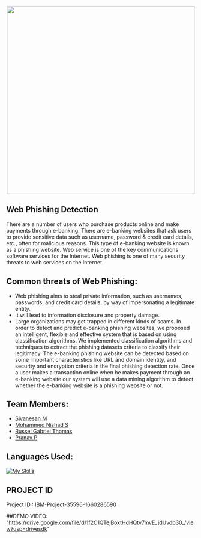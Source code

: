 <p align="center"><img src="https://www.promptcloud.com/wp-content/uploads/2015/01/ibm-logo.jpg" width="500px">

## Web Phishing Detection

There are a number of users who purchase products online and make payments through e-banking. There are e-banking websites that ask users to provide sensitive data such as username, password & credit card details, etc., often for malicious reasons. This type of e-banking website is known as a phishing website. Web service is one of the key communications software services for the Internet. Web phishing is one of many security threats to web services on the Internet. 

## Common threats of Web Phishing:
- Web phishing aims to steal private information, such as usernames, passwords, and credit card details, by way of impersonating a legitimate entity.
- It will lead to information disclosure and property damage.
- Large organizations may get trapped in different kinds of scams.
In order to detect and predict e-banking phishing websites, we proposed an intelligent, flexible and effective system that is based on using classification algorithms.  We implemented classification algorithms and techniques to extract the phishing datasets criteria to classify their legitimacy. The e-banking phishing website can be detected based on some important characteristics like URL and domain identity, and security and encryption criteria in the final phishing detection rate. Once a user makes a transaction online when he makes payment through an e-banking website our system will use a data mining algorithm to detect whether the e-banking website is a phishing website or not.

## Team Members:
- <a href="https://github.com/sivanesan03">Sivanesan M </a>
- <a href="https://github.com/nishad-2001">Mohammed Nishad S</a>
- <a href="https://github.com/RusselGT">Russel Gabriel Thomas </a>
- <a href="https://github.com/pekay007">Pranav P </a>
## Languages Used:
[![My Skills](https://skillicons.dev/icons?i=angular,react,html,css,django,nodejs,python,mongodb&perline=10)](https://skillicons.dev)
## PROJECT ID
Project ID : IBM-Project-35596-1660286590 

##DEMO VIDEO:
"https://drive.google.com/file/d/1f2C1QTejBoxtHdHQtv7mvE_jdUvdb30_/view?usp=drivesdk"
